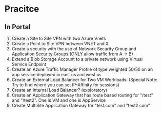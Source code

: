 # Pracitce

## In Portal  
1) Create a Site to Site VPN with two Azure Vnets
2) Create a Point to Site VPN between VNET and X
3) Create a security with the use of Network Security Group and Application Security Groups (ONLY allow traffic from A -> B)
4) Extend a Blob Storage Account to a private network using Virtual Service Endpoint  
5) Create an Azure Traffic Manager Profile of type weighted 50/50 on an app service deployed in east us and west us
6) Create an External Load Balancer for Two VM Workloads. (Special Note: Try to find where you can set IP-Affinity for sessions)
7) Create an Internal Load Balancer? (exploratory)
8) Create an Application Gateway that has route based routing for "/test" and "/test2".  One is VM and one is AppService
9) Create MultiSite Application Gateway for "test.com" and "test2.com"
